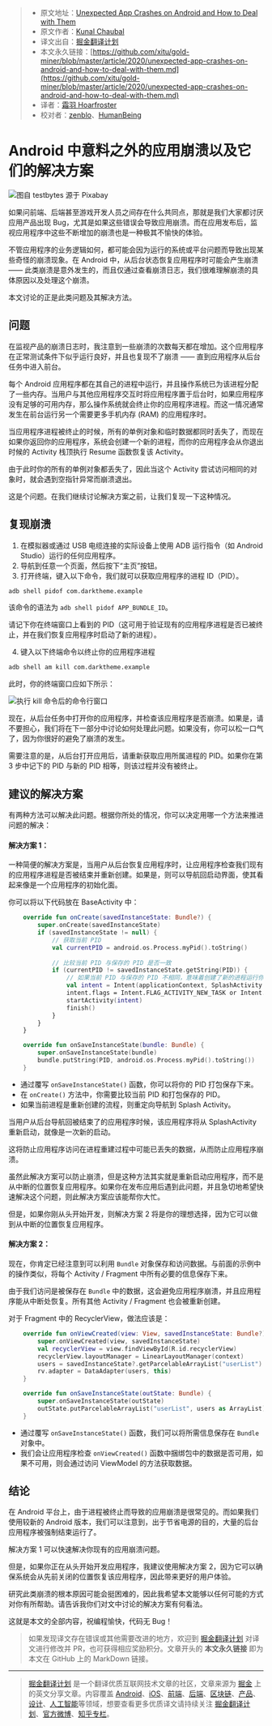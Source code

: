 > * 原文地址：[Unexpected App Crashes on Android and How to Deal with Them](https://levelup.gitconnected.com/unexpected-app-crashes-on-android-and-how-to-deal-with-them-c5d07512d99f)
> * 原文作者：[Kunal Chaubal](https://medium.com/@kunalchaubal)
> * 译文出自：[掘金翻译计划](https://github.com/xitu/gold-miner)
> * 本文永久链接：[https://github.com/xitu/gold-miner/blob/master/article/2020/unexpected-app-crashes-on-android-and-how-to-deal-with-them.md](https://github.com/xitu/gold-miner/blob/master/article/2020/unexpected-app-crashes-on-android-and-how-to-deal-with-them.md)
> * 译者：[霜羽 Hoarfroster](https://github.com/PassionPenguin)
> * 校对者：[zenblo](https://github.com/zenblo)、[HumanBeing](https://github.com/HumanBeingXenon)

# Android 中意料之外的应用崩溃以及它们的解决方案

![图自 [testbytes](https://pixabay.com/users/testbytes-1013799/?utm_source=link-attribution&amp;utm_medium=referral&amp;utm_campaign=image&amp;utm_content=762486) 源于 [Pixabay](https://pixabay.com/?utm_source=link-attribution&amp;utm_medium=referral&amp;utm_campaign=image&amp;utm_content=762486)](https://cdn-images-1.medium.com/max/2560/1*4WT3_B3SVKgvexQOTE_ZqQ.jpeg)

如果问前端、后端甚至游戏开发人员之间存在什么共同点，那就是我们大家都讨厌应用产品出现 Bug，尤其是如果这些错误会导致应用崩溃。而在应用发布后，监视应用程序中这些不断增加的崩溃也是一种极其不愉快的体验。

不管应用程序的业务逻辑如何，都可能会因为运行的系统或平台问题而导致出现某些奇怪的崩溃现象。在 Android 中，从后台状态恢复应用程序时可能会产生崩溃 —— 此类崩溃是意外发生的，而且仅通过查看崩溃日志，我们很难理解崩溃的具体原因以及处理这个崩溃。

本文讨论的正是此类问题及其解决方法。

## 问题

在监视产品的崩溃日志时，我注意到一些崩溃的次数每天都在增加。这个应用程序在正常测试条件下似乎运行良好，并且也复现不了崩溃 —— 直到应用程序从后台任务中进入前台。

每个 Android 应用程序都在其自己的进程中运行，并且操作系统已为该进程分配了一些内存。当用户与其他应用程序交互时将应用程序置于后台时，如果应用程序没有足够的可用内存，那么操作系统就会终止你的应用程序进程。而这一情况通常发生在前台运行另一个需要更多手机内存 (RAM) 的应用程序时。

当应用程序进程被终止的时候，所有的单例对象和临时数据都同时丢失了，而现在如果你返回你的应用程序，系统会创建一个新的进程，而你的应用程序会从你退出时候的 Activity 栈顶执行 Resume 函数恢复该 Activity。

由于此时你的所有的单例对象都丢失了，因此当这个 Activity 尝试访问相同的对象时，就会遇到空指针异常而崩溃退出。

这是个问题。在我们继续讨论解决方案之前，让我们复现一下这种情况。

## 复现崩溃

1. 在模拟器或通过 USB 电缆连接的实际设备上使用 ADB 运行指令（如 Android Studio）运行的任何应用程序。
2. 导航到任意一个页面，然后按下“主页”按钮。
3. 打开终端，键入以下命令，我们就可以获取应用程序的进程 ID（PID）。

```bash
adb shell pidof com.darktheme.example
```

该命令的语法为 `adb shell pidof APP_BUNDLE_ID`。

请记下你在终端窗口上看到的 PID（这可用于验证现有的应用程序进程是否已被终止，并在我们恢复应用程序时启动了新的进程）。

4. 键入以下终端命令以终止你的应用程序进程

```bash
adb shell am kill com.darktheme.example
```

此时，你的终端窗口应如下所示：

![执行 kill 命令后的命令行窗口](https://cdn-images-1.medium.com/max/2276/1*pYpZN8FbnrYeo_6QPGqc0g.png)

现在，从后台任务中打开你的应用程序，并检查该应用程序是否崩溃。如果是，请不要担心，我们将在下一部分中讨论如何处理此问题。如果没有，你可以松一口气了，因为你很好的避免了崩溃的发生。

需要注意的是，从后台打开应用后，请重新获取应用所属进程的 PID。如果你在第 3 步中记下的 PID 与新的 PID 相等，则该过程并没有被终止。

## 建议的解决方案

有两种方法可以解决此问题。根据你所处的情况，你可以决定用哪一个方法来推进问题的解决：

#### 解决方案 1：

一种简便的解决方案是，当用户从后台恢复应用程序时，让应用程序检查我们现有的应用程序进程是否被结束并重新创建。如果是，则可以导航回启动界面，使其看起来像是一个应用程序的初始化面。

你可以将以下代码放在 BaseActivity 中：

```Kotlin
    override fun onCreate(savedInstanceState: Bundle?) {
        super.onCreate(savedInstanceState)
        if (savedInstanceState != null) {
            // 获取当前 PID
            val currentPID = android.os.Process.myPid().toString()
            
            // 比较当前 PID 与保存的 PID 是否一致
            if (currentPID != savedInstanceState.getString(PID)) {
                // 如果当前 PID 与保存的 PID 不相同，意味着创建了新的进程运行你的程序，那就从 SplashActivity 重启应用
                val intent = Intent(applicationContext, SplashActivity::class.java)
                intent.flags = Intent.FLAG_ACTIVITY_NEW_TASK or Intent.FLAG_ACTIVITY_CLEAR_TASK
                startActivity(intent)
                finish()
            }
        }
    }

    override fun onSaveInstanceState(bundle: Bundle) {
        super.onSaveInstanceState(bundle)
        bundle.putString(PID, android.os.Process.myPid().toString())
    }
```

* 通过覆写 `onSaveInstanceState()` 函数，你可以将你的 PID 打包保存下来。
* 在 `onCreate()` 方法中，你需要比较当前 PID 和打包保存的 PID。
* 如果当前进程是重新创建的流程，则重定向导航到 Splash Activity。

当用户从后台导航回被结束了的应用程序时候，该应用程序将从 SplashActivity 重新启动，就像是一次新的启动。

这将防止应用程序访问在进程重建过程中可能已丢失的数据，从而防止应用程序崩溃。

虽然此解决方案可以防止崩溃，但是这种方法其实就是重新启动应用程序，而不是从中断的位置恢复应用程序。如果你在发布应用后遇到此问题，并且急切地希望快速解决这个问题，则此解决方案应该能帮你大忙。

但是，如果你刚从头开始开发，则解决方案 2 将是你的理想选择，因为它可以做到从中断的位置恢复应用程序。

#### 解决方案 2：

现在，你肯定已经注意到可以利用 `Bundle` 对象保存和访问数据。与前面的示例中的操作类似，将每个 Activity / Fragment 中所有必要的信息保存下来。

由于我们访问是被保存在 `Bundle` 中的数据，这会避免应用程序崩溃，并且应用程序能从中断处恢复。所有其他 Activity / Fragment 也会被重新创建。

对于 Fragment 中的 RecyclerView，做法应该是：

```Kotlin
    override fun onViewCreated(view: View, savedInstanceState: Bundle?) {
        super.onViewCreated(view, savedInstanceState)
        val recyclerView = view.findViewById(R.id.recyclerView)
        recyclerView.layoutManager = LinearLayoutManager(context)
        users = savedInstanceState?.getParcelableArrayList("userList") ?: viewModel.getUsers()
        rv.adapter = DataAdapter(users, this)
    }

    override fun onSaveInstanceState(outState: Bundle) {
        super.onSaveInstanceState(outState)
        outState.putParcelableArrayList("userList", users as ArrayList)
    }
```

* 通过覆写 `onSaveInstanceState()` 函数，我们可以将所需信息保存在 `Bundle` 对象中。
* 我们会让应用程序检查 `onViewCreated()` 函数中捆绑包中的数据是否可用，如果不可用，则会通过访问 ViewModel 的方法获取数据。

## 结论

在 Android 平台上，由于进程被终止而导致的应用崩溃是很常见的。而如果我们使用较新的 Android 版本，我们可以注意到，出于节省电源的目的，大量的后台应用程序被强制结束运行了。

解决方案 1 可以快速解决你现有的应用崩溃问题。

但是，如果你正在从头开始开发应用程序，我建议使用解决方案 2，因为它可以确保系统会从先前关闭的位置恢复该应用程序，因此带来更好的用户体验。

研究此类崩溃的根本原因可能会挺困难的，因此我希望本文能够以任何可能的方式对你有所帮助。请告诉我你们对文中讨论的解决方案有何看法。

这就是本文的全部内容，祝编程愉快，代码无 Bug！

> 如果发现译文存在错误或其他需要改进的地方，欢迎到 [掘金翻译计划](https://github.com/xitu/gold-miner) 对译文进行修改并 PR，也可获得相应奖励积分。文章开头的 **本文永久链接** 即为本文在 GitHub 上的 MarkDown 链接。

---

> [掘金翻译计划](https://github.com/xitu/gold-miner) 是一个翻译优质互联网技术文章的社区，文章来源为 [掘金](https://juejin.im) 上的英文分享文章。内容覆盖 [Android](https://github.com/xitu/gold-miner#android)、[iOS](https://github.com/xitu/gold-miner#ios)、[前端](https://github.com/xitu/gold-miner#前端)、[后端](https://github.com/xitu/gold-miner#后端)、[区块链](https://github.com/xitu/gold-miner#区块链)、[产品](https://github.com/xitu/gold-miner#产品)、[设计](https://github.com/xitu/gold-miner#设计)、[人工智能](https://github.com/xitu/gold-miner#人工智能)等领域，想要查看更多优质译文请持续关注 [掘金翻译计划](https://github.com/xitu/gold-miner)、[官方微博](http://weibo.com/juejinfanyi)、[知乎专栏](https://zhuanlan.zhihu.com/juejinfanyi)。
